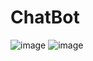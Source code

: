 # ChatBot
![image](https://user-images.githubusercontent.com/64120304/189495961-82375e2b-1459-4fb5-a9d1-4147f2d30a72.png)
![image](https://user-images.githubusercontent.com/64120304/189495989-297452f6-7f47-4841-a443-5f97f0ffbfda.png)
